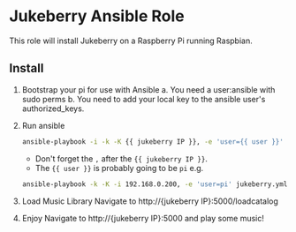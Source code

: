 Jukeberry Ansible Role
======================

This role will install Jukeberry on a Raspberry Pi running Raspbian.

Install
-------
1. Bootstrap your pi for use with Ansible
   a. You need a user:ansible with sudo perms
   b. You need to add your local key to the ansible user's
      authorized_keys.

3. Run ansible
   ```bash
   ansible-playbook -i -k -K {{ jukeberry IP }}, -e 'user={{ user }}' jukeberry.yml
   ```
   * Don't forget the `,` after the `{{ jukeberry IP }}`.
   * The `{{ user }}` is probably going to be `pi`
   e.g.
   ```bash
   ansible-playbook -k -K -i 192.168.0.200, -e 'user=pi' jukeberry.yml
   ```

4. Load Music Library
   Navigate to http://{jukeberry IP}:5000/loadcatalog

5. Enjoy
   Navigate to http://{jukeberry IP}:5000 and play some music!

